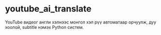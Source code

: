 # youtube_ai_translate
YouTube видеог англи хэлнээс монгол хэл рүү автоматаар орчуулж, дуу хоолой, subtitle нэмэх Python систем.
